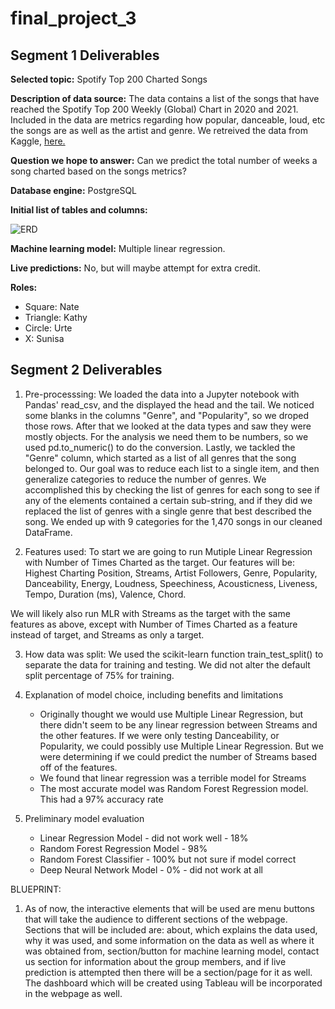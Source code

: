 # final_project_3

## Segment 1 Deliverables
**Selected topic:** Spotify Top 200 Charted Songs

**Description of data source:** The data contains a list of the songs that have reached the Spotify Top 200 Weekly (Global) Chart in 2020 and 2021. Included in the data are metrics regarding how popular, danceable, loud, etc the songs are as well as the artist and genre. We retreived the data from Kaggle, [here.](https://www.kaggle.com/sashankpillai/spotify-top-200-charts-20202021)

**Question we hope to answer:** Can we predict the total number of weeks a song charted based on the songs metrics?

**Database engine:** PostgreSQL

**Initial list of tables and columns:** 

![ERD](https://user-images.githubusercontent.com/86527135/141697695-b8f34735-16cf-45ce-84f9-775b792850ca.PNG)

**Machine learning model:** Multiple linear regression.

**Live predictions:** No, but will maybe attempt for extra credit.

**Roles:**
- Square: Nate
- Triangle: Kathy
- Circle: Urte
- X: Sunisa



## Segment 2 Deliverables
1) Pre-processsing: We loaded the data into a Jupyter notebook with Pandas' read_csv, and the displayed the head and the tail. We noticed some blanks in the columns "Genre", and "Popularity", so we droped those rows. After that we looked at the data types and saw they were mostly objects. For the analysis we need them to be numbers, so we used pd.to_numeric() to do the conversion. Lastly, we tackled the "Genre" column, which started as a list of all genres that the song belonged to. Our goal was to reduce each list to a single item, and then generalize categories to reduce the number of genres. We accomplished this by checking the list of genres for each song to see if any of the elements contained a certain sub-string, and if they did we replaced the list of genres with a single genre that best described the song. We ended up with 9 categories for the 1,470 songs in our cleaned DataFrame.


2) Features used: To start we are going to run Mutiple Linear Regression with Number of Times Charted as the target. Our features will be: Highest Charting Position, Streams, Artist Followers, Genre, Popularity, Danceability, Energy, Loudness, Speechiness, Acousticness, Liveness, Tempo, Duration (ms), Valence, Chord.

We will likely also run MLR with Streams as the target with the same features as above, except with Number of Times Charted as a feature instead of target, and Streams as only a target.


3) How data was split: We used the scikit-learn function train_test_split() to separate the data for training and testing. We did not alter the default split percentage of 75% for training.


4) Explanation of model choice, including benefits and limitations
    - Originally thought we would use Multiple Linear Regression, but there didn't seem to be any linear regression between Streams and the other features.  If we were only testing Danceability, or Popularity, we could possibly use Multiple Linear Regression.  But we were determining if we could predict the number of Streams based off of the features.
    - We found that linear regression was a terrible model for Streams
    - The most accurate model was Random Forest Regression model.  This had a 97% accuracy rate


5) Preliminary model evaluation
    - Linear Regression Model - did not work well - 18%
    - Random Forest Regression Model - 98%
    - Random Forest Classifier - 100% but not sure if model correct
    - Deep Neural Network Model - 0% - did not work at all


BLUEPRINT:

1) As of now, the interactive elements that will be used are menu buttons that will take the audience to different sections of the webpage. Sections that will be included are: about, which explains the data used, why it was used, and some information on the data as well as where it was obtained from, section/button for machine learning model, contact us section for information about the group members, and if live prediction is attempted then there will be a section/page for it as well. The dashboard which will be created using Tableau will be incorporated in the webpage as well.
